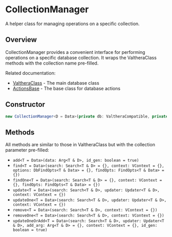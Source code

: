 # CollectionManager

A helper class for managing operations on a specific collection.

## Overview

CollectionManager provides a convenient interface for performing operations on a specific database collection. It wraps the ValtheraClass methods with the collection name pre-filled.

Related documentation:
- [ValtheraClass](../db/valthera.md) - The main database class
- [ActionsBase](../base/actions.md) - The base class for database actions

## Constructor

```typescript
new CollectionManager<D = Data>(private db: ValtheraCompatible, private collection: string)
```

## Methods

All methods are similar to those in ValtheraClass but with the collection parameter pre-filled:

- `add<T = Data>(data: Arg<T & D>, id_gen: boolean = true)`
- `find<T = Data>(search: Search<T & D> = {}, context: VContext = {}, options: DbFindOpts<T & Data> = {}, findOpts: FindOpts<T & Data> = {})`
- `findOne<T = Data>(search: Search<T & D> = {}, context: VContext = {}, findOpts: FindOpts<T & Data> = {})`
- `update<T = Data>(search: Search<T & D>, updater: Updater<T & D>, context: VContext = {})`
- `updateOne<T = Data>(search: Search<T & D>, updater: Updater<T & D>, context: VContext = {})`
- `remove<T = Data>(search: Search<T & D>, context: VContext = {})`
- `removeOne<T = Data>(search: Search<T & D>, context: VContext = {})`
- `updateOneOrAdd<T = Data>(search: Search<T & D>, updater: Updater<T & D>, add_arg: Arg<T & D> = {}, context: VContext = {}, id_gen: boolean = true)`